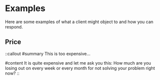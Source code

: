 # Examples

Here are some examples of what a client might object to and how you can respond.

## Price

::callout
#summary
This is too expensive...

#content
It is quite expensive and let me ask you this: How much are you losing out on every week or every month for not solving your problem right now?
::
